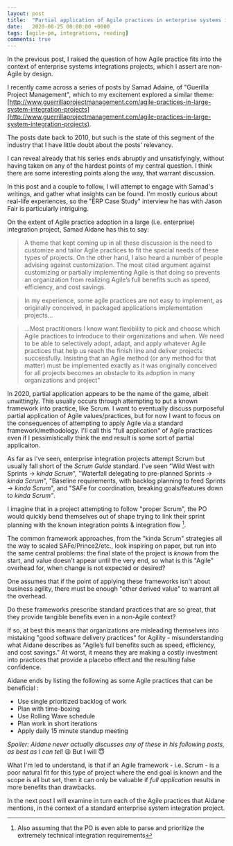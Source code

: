 ```yaml
---
layout: post
title:  "Partial application of Agile practices in enterprise systems integration projects"
date:   2020-08-25 00:00:00 +0000
tags: [agile-pm, integrations, reading]
comments: true
---
```


In the previous post, I raised the question of how Agile practice fits into the context of enterprise systems integrations projects, which I assert are non-Agile by design.

I recently came across a series of posts by Samad Adaine, of "Guerilla Project Management", which to my excitement explored a similar theme: [http://www.guerrillaprojectmanagement.com/agile-practices-in-large-system-integration-projects](http://www.guerrillaprojectmanagement.com/agile-practices-in-large-system-integration-projects). 

The posts date back to 2010, but such is the state of this segment of the industry that I have little doubt about the posts' relevancy.

I can reveal already that his series ends abruptly and unsatisfyingly, without having taken on any of the hardest points of my central question. I think there are some interesting points along the way, that warrant discussion.

In this post and a couple to follow, I will attempt to engage with Samad's writings, and gather what insights can be found. I'm mostly curious about real-life experiences, so the "ERP Case Study" interview he has with Jason Fair is particularly intriguing.

On the extent of Agile practice adoption in a large (i.e. enterprise) integration project, Samad Aidane has this to say:

> A theme that kept coming up in all these discussion is the need to customize and tailor Agile practices to fit the special needs of these types of projects. On the other hand, I also heard a number of people advising against customization. The most cited argument against customizing or partially implementing Agile is that doing so prevents an organization from realizing Agile’s full benefits such as speed, efficiency, and cost savings.

> In my experience, some agile practices are not easy to implement, as originally conceived, in packaged applications implementation projects...

> ...Most practitioners I know want flexibility to pick and choose which Agile practices to introduce to their organizations and when. We need to be able to selectively adopt, adapt, and apply whatever Agile practices that help us reach the finish line and deliver projects successfully. Insisting that an Agile method (or any method for that matter) must be implemented exactly as it was originally conceived for all projects becomes an obstacle to its adoption in many organizations and project"

In 2020, partial application appears to be the name of the game, albeit unwittingly. This usually occurs through attempting to put a known framework into practice, like Scrum. I want to eventually discuss purposeful partial application of Agile values/practices, but for now I want to focus on the consequences of attempting to apply Agile via a standard framework/methodology. I'll call this "full application" of Agile practices even if I pessimistically think the end result is some sort of partial applicaiton.

As far as I've seen, enterprise integration projects attempt Scrum but usually fall short of the *Scrum Guide* standard. I've seen "Wild West with Sprints → *kinda Scrum*", "Waterfall delegating to pre-planned Sprints → *kinda Scrum*", "Baseline requirements, with backlog planning to feed Sprints → *kinda Scrum*", and "SAFe for coordination, breaking goals/features down to *kinda Scrum"*. 

I imagine that in a project attempting to follow "proper Scrum", the PO would quickly bend themselves out of shape trying to link their sprint planning with the known integration points & integration flow [^1].

The common framework approaches, from the "kinda Scrum" strategies all the way to scaled SAFe/Prince2/etc., look inspiring on paper, but run into the same central problems: the final state of the project is *known* from the start, and value doesn't appear until the very end, so what is this "Agile" overhead for, when change is not expected or desired?

One assumes that if the point of applying these frameworks isn't about business agility, there must be enough "other derived value" to warrant all the overhead. 

Do these frameworks prescribe standard practices that are so great, that they provide tangible benefits even in a non-Agile context? 

If so, at best this means that organizations are misleading themselves into mistaking "good software delivery practices" for Agility - misunderstanding what Aidane describes as "Agile’s full benefits such as speed, efficiency, and cost savings." At worst, it means they are making a costly investment into practices that provide a placebo effect and the resulting false confidence.

Aidane ends by listing the following as some Agile practices that can be beneficial :

- Use single prioritized backlog of work
- Plan with time-boxing
- Use Rolling Wave schedule
- Plan work in short iterations
- Apply daily 15 minute standup meeting

*Spoiler: Aidane never actually discusses any of these in his following posts, as best as I can tell* 😩 But I will 😇

What I'm led to understand, is that if an Agile framework - i.e. Scrum - is a poor natural fit for this type of project where the end goal is known and the scope is all but set, then it can only be valuable if *full application* results in more benefits than drawbacks. 

In the next post I will examine in turn each of the Agile practices that Aidane mentions, in the context of a standard enterprise system integration project.

[^1]: Also assuming that the PO is even able to parse and prioritize the extremely technical integration requirements